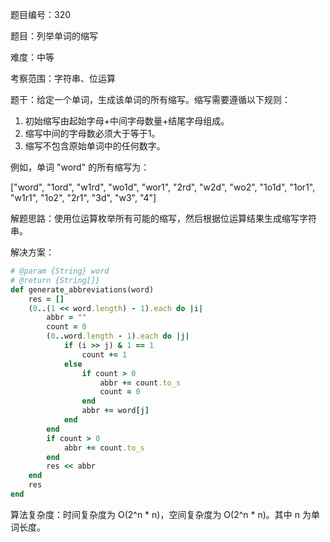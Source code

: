 题目编号：320

题目：列举单词的缩写

难度：中等

考察范围：字符串、位运算

题干：给定一个单词，生成该单词的所有缩写。缩写需要遵循以下规则：

1. 初始缩写由起始字母+中间字母数量+结尾字母组成。
2. 缩写中间的字母数必须大于等于1。
3. 缩写不包含原始单词中的任何数字。

例如，单词 "word" 的所有缩写为：

["word", "1ord", "w1rd", "wo1d", "wor1", "2rd", "w2d", "wo2", "1o1d", "1or1", "w1r1", "1o2", "2r1", "3d", "w3", "4"]

解题思路：使用位运算枚举所有可能的缩写，然后根据位运算结果生成缩写字符串。

解决方案：

```ruby
# @param {String} word
# @return {String[]}
def generate_abbreviations(word)
    res = []
    (0..(1 << word.length) - 1).each do |i|
        abbr = ""
        count = 0
        (0..word.length - 1).each do |j|
            if (i >> j) & 1 == 1
                count += 1
            else
                if count > 0
                    abbr += count.to_s
                    count = 0
                end
                abbr += word[j]
            end
        end
        if count > 0
            abbr += count.to_s
        end
        res << abbr
    end
    res
end
```

算法复杂度：时间复杂度为 O(2^n * n)，空间复杂度为 O(2^n * n)。其中 n 为单词长度。